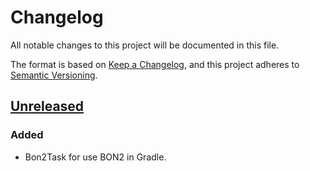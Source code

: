 # Changelog

All notable changes to this project will be documented in this file.

The format is based on [Keep a Changelog](https://keepachangelog.com/en/1.0.0/),
and this project adheres to [Semantic Versioning](https://semver.org/spec/v2.0.0.html).

## [Unreleased]

### Added

- Bon2Task for use BON2 in Gradle.

[unreleased]: https://github.com/MJaroslav/MCInGameTester/compare/FIRSTCOMMITHASH...HEAD
